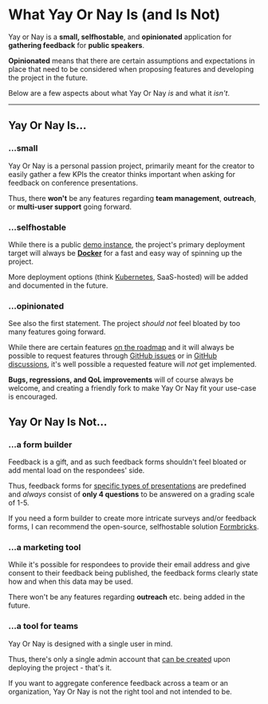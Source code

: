 # What Yay Or Nay Is (and Is Not)

Yay or Nay is a **small, selfhostable**, and **opinionated** application for **gathering feedback** for **public speakers**.

**Opinionated** means that there are certain assumptions and expectations in place that need to be considered
when proposing features and developing the project in the future.

Below are a few aspects about what Yay Or Nay _is_ and what it _isn't_.

---

## Yay Or Nay Is...

### ...small

Yay Or Nay is a personal passion project, primarily meant for the creator to easily gather a few KPIs the creator thinks important when asking for feedback on conference presentations.

Thus, there **won't** be any features regarding **team management**, **outreach**, or **multi-user support** going forward.

### ...selfhostable

While there is a public [demo instance](https://yay-or-nay.com/login), the project's primary   deployment target will always be [**Docker**](./getting-started/docker.md) for a fast and easy way of spinning up the project.

More deployment options (think [Kubernetes](https://kubernetes.io), SaaS-hosted) will be added and documented in the future.

### ...opinionated

See also the first statement. The project _should not_ feel bloated by too many features going forward. 

While there are certain features [on the roadmap](https://github.com/mocdaniel/yay-or-nay/projects) and it will always be possible to request features through [GitHub issues](https://github.com/mocdaniel/yay-or-nay/issues/new) or in [GitHub discussions](https://github.com/mocdaniel/yay-or-nay/discussions), it's well possible a requested feature will _not_ get implemented.

**Bugs, regressions, and QoL improvements** will of course always be welcome, and creating a friendly fork to make Yay Or Nay fit your use-case is encouraged.

## Yay Or Nay Is Not...

### ...a form builder

Feedback is a gift, and as such feedback forms shouldn't feel bloated or add mental load on the respondees' side.

Thus, feedback forms for [specific types of presentations](./feedback-forms/panels.md) are predefined and _always_ consist of **only 4 questions** to be answered on a grading scale of 1-5.

If you need a form builder to create more intricate surveys and/or feedback forms, I can recommend the open-source, selfhostable solution [Formbricks](https://github.com/formbricks/formbricks).

### ...a marketing tool

While it's possible for respondees to provide their email address and give consent to their feedback being published, the feedback forms clearly state how and when this data may be used.

There won't be any features regarding **outreach** etc. being added in the future.

### ...a tool for teams

Yay Or Nay is designed with a single user in mind.

Thus, there's only a single admin account that [can be created](./getting-started/docker.md#logging-in-to-yay-or-nay-for-the-first-time) upon deploying the project - that's it.

If you want to aggregate conference feedback across a team or an organization, Yay Or Nay is not the right tool and not intended to be.
